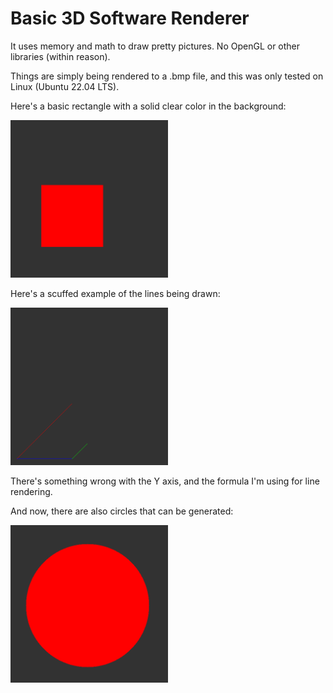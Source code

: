 <h1>Basic 3D Software Renderer</h1>

It uses memory and math to draw pretty pictures. No OpenGL or other libraries (within reason).

Things are simply being rendered to a .bmp file, and this was only tested on Linux (Ubuntu 22.04 LTS).

Here's a basic rectangle with a solid clear color in the background:

<img src="docs/examples/rect.bmp" width=50%>

Here's a scuffed example of the lines being drawn:

<img src="docs/examples/lines.bmp" width=50%>

There's something wrong with the Y axis, and the formula I'm using for line rendering.


And now, there are also circles that can be generated:

<img src="docs/examples/circle.bmp" width=50%>